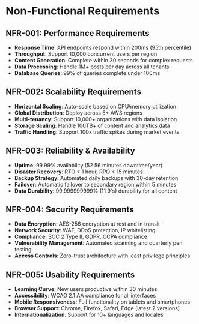 # Non-Functional Requirements

## NFR-001: Performance Requirements
- **Response Time**: API endpoints respond within 200ms (95th percentile)
- **Throughput**: Support 10,000 concurrent users per region
- **Content Generation**: Complete within 30 seconds for complex requests
- **Data Processing**: Handle 1M+ posts per day across all tenants
- **Database Queries**: 99% of queries complete under 100ms

## NFR-002: Scalability Requirements  
- **Horizontal Scaling**: Auto-scale based on CPU/memory utilization
- **Global Distribution**: Deploy across 5+ AWS regions
- **Multi-tenancy**: Support 10,000+ organizations with data isolation
- **Storage Scaling**: Handle 100TB+ of content and analytics data
- **Traffic Handling**: Support 100x traffic spikes during market events

## NFR-003: Reliability & Availability
- **Uptime**: 99.99% availability (52.56 minutes downtime/year)
- **Disaster Recovery**: RTO < 1 hour, RPO < 15 minutes
- **Backup Strategy**: Automated daily backups with 30-day retention
- **Failover**: Automatic failover to secondary region within 5 minutes
- **Data Durability**: 99.999999999% (11 9's) durability for all content

## NFR-004: Security Requirements
- **Data Encryption**: AES-256 encryption at rest and in transit
- **Network Security**: WAF, DDoS protection, IP whitelisting
- **Compliance**: SOC 2 Type II, GDPR, CCPA compliance
- **Vulnerability Management**: Automated scanning and quarterly pen testing
- **Access Controls**: Zero-trust architecture with least privilege principles

## NFR-005: Usability Requirements  
- **Learning Curve**: New users productive within 30 minutes
- **Accessibility**: WCAG 2.1 AA compliance for all interfaces
- **Mobile Responsiveness**: Full functionality on tablets and smartphones
- **Browser Support**: Chrome, Firefox, Safari, Edge (latest 2 versions)
- **Internationalization**: Support for 10+ languages and locales
